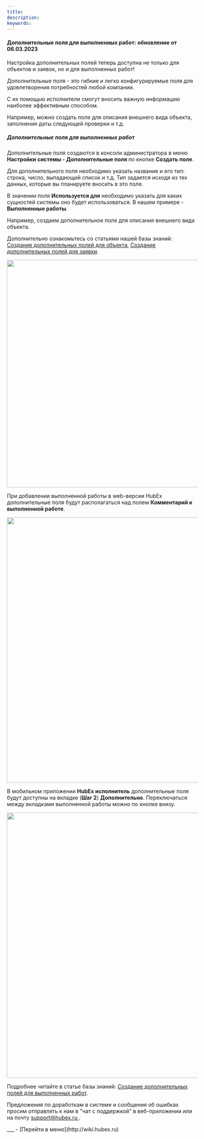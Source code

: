 ```yaml
---
title: 
description: 
keywords: 
---
```


#### Дополнительные поля для выполненных работ: обновление от 06.03.2023
<html>
<meta charset="utf-8">

</html>
<body>
<p>Настройка дополнительных полей теперь доступна не только для объектов и заявок, но и для выполненных работ!</p>
<p>Дополнительные поля - это гибкие и легко конфигурируемые поля для удовлетворения потребностей любой компании.</p>
<p>С их помощью исполнители смогут вносить важную информацию наиболее эффективным способом.</p>
<p>Например, можно создать поле для описания внешнего вида объекта, заполнения даты следующей проверки и т.д.</p>
<h5>Дополнительные поля для выполненных работ</h5>
<p>Дополнительные поля создаются в консоли администратора в меню <strong>Настройки системы - Дополнительные поля&nbsp;</strong>по кнопке <strong>Создать поле</strong>.</p>
<p>Для дополнительного поля необходимо указать название и его тип: строка, число, выпадающий список и т.д. Тип задается исходя из тех данных, которые вы планируете вносить в это поле.</p>
<p>В значении поля <strong>Используется для</strong> необходимо указать для каких сущностей системы оно будет использоваться. В нашем примере - <strong>Выполненные работы</strong>.</p>
<p>Например, создаем дополнительное поле для описания внешнего вида объекта.</p>

<p>Дополнительно ознакомьтесь со статьями нашей базы знаний: <a href="https://wiki.hubex.ru/docs/FAQ/RU/user/AdditionalFieldsObject.html" target="_blank" rel="noopener">Создание дополнительных полей для объекта</a>, <a href="https://wiki.hubex.ru/docs/FAQ/RU/user/AdditionalFields.html" target="_blank" rel="noopener">Создание дополнительных полей для заявки</a>.</p>
<div><img style="margin: 0 auto; display: block; max-width: 100%;" src="https://wiki.hubex.ru/attachments/images/FAQ/RELEASENOTES/AdditionalFieldsWorks/Addfields.jpg" width="600" height="auto"/></div>

<p>При добавлении выполненной работы в web-версии HubEx дополнительные поля будут располагаться над полем <strong>Комментарий к выполненной работе</strong>.</p>
<div><img style="margin: 0 auto; display: block; max-width: 100%;" src="https://wiki.hubex.ru/attachments/images/FAQ/RELEASENOTES/AdditionalFieldsWorks/Addfields2.jpg" width="700" height="auto" /></div>
<p>В мобильном приложении <strong>HubEx исполнитель</strong> дополнительные поля будут доступны на вкладке (<strong>Шаг 2</strong>) <strong>Дополнительно</strong>. Переключаться между вкладками выполненной работы можно по кнопке внизу.</p>
<div><img style="margin: 0 auto; display: block; max-width: 100%;" src="https://wiki.hubex.ru/attachments/images/FAQ/RELEASENOTES/AdditionalFieldsWorks/Mob.jpg" width="700" height="auto" /></div>

<p>Подробнее читайте в статье базы знаний: <a href="https://wiki.hubex.ru/docs/FAQ/RU/user/AdditionalFieldsWorks.html">Создание дополнительных полей для выполненных работ</a>.</p>

<p>Предложения по доработкам в системе и сообщения об ошибках просим отправлять к нам в "чат с поддержкой" в веб-приложении или на почту <a href="mailto:support@hubex.ru" target="_blank" rel="noopener"> support@hubex.ru </a>.</p>

</body>
___
- [Перейти в меню](http://wiki.hubex.ru)
